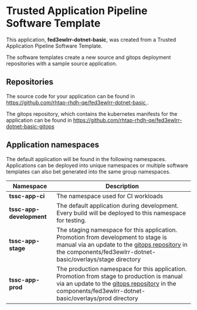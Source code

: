 # Trusted Application Pipeline Software Template

This application, **fed3ewlrr-dotnet-basic**, was created from a Trusted Application Pipeline Software Template.

The software templates create a new source and gitops deployment repositories with a sample source application. 

## Repositories

The source code for your application can be found in [https://github.com/rhtap-rhdh-qe/fed3ewlrr-dotnet-basic ](https://github.com/rhtap-rhdh-qe/fed3ewlrr-dotnet-basic ).
 
The gitops repository, which contains the kubernetes manifests for the application can be found in 
[https://github.com/rhtap-rhdh-qe/fed3ewlrr-dotnet-basic-gitops ](https://github.com/rhtap-rhdh-qe/fed3ewlrr-dotnet-basic-gitops ) 

## Application namespaces 

The default application will be found in the following namespaces. Applications can be deployed into unique namespaces or multiple software templates can also bet generated into the same group namespaces.  

|  Namespace   |  Description   |  
| -------- | -------- |
| **tssc-app-ci** | The namespace used for CI workloads |
| **tssc-app-development** | The default application during development. Every build will be deployed to this namespace for testing. |
| **tssc-app-stage** | The staging namespace for this application. Promotion from development to stage is manual via an update to the [gitops repository](https://github.com/rhtap-rhdh-qe/fed3ewlrr-dotnet-basic-gitops ) in the components/fed3ewlrr-dotnet-basic/overlays/stage directory |
| **tssc-app-prod** | The production namespace for this application. Promotion from stage to production is manual via an update to the [gitops repository](https://github.com/rhtap-rhdh-qe/fed3ewlrr-dotnet-basic-gitops ) in the components/fed3ewlrr-dotnet-basic/overlays/prod directory |